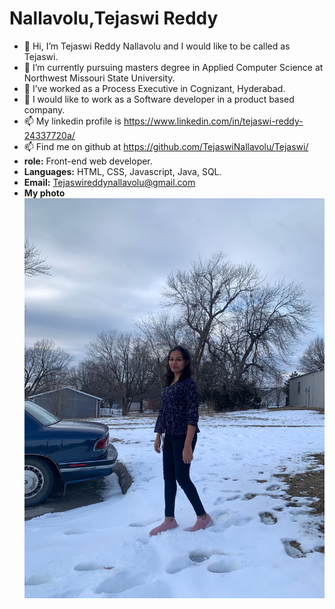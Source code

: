 # <b>Nallavolu,Tejaswi Reddy</b>
    
- 👋 Hi, I’m Tejaswi Reddy Nallavolu and I would like to be called as Tejaswi. 
- 👀 I’m currently pursuing masters degree in Applied Computer Science at Northwest Missouri State University.
- 🌱 I’ve worked as a Process Executive in Cognizant, Hyderabad.
- 💞️ I would like to work as a Software developer in a product based company.
- 📫 My linkedin profile is https://www.linkedin.com/in/tejaswi-reddy-24337720a/
- 📫 Find me on github at https://github.com/TejaswiNallavolu/Tejaswi/
- <b>role:</b> Front-end web developer.
- <b>Languages:</b> HTML, CSS, Javascript, Java, SQL.
- <b>Email:</b> Tejaswireddynallavolu@gmail.com
- <b>My photo</b> ![View my picture ](File_006.jpeg)

 


